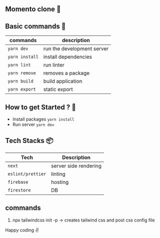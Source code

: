 ## Momento clone :palm_tree:


## Basic commands :wrench:

|     commands   |      description           |
|----------------|----------------------------|
| `yarn dev`     | run the development server |
| `yarn install` | install dependencies       |
| `yarn lint`	   | run linter                 |
| `yarn remove`  | removes a package          |
| `yarn build`   | build application          |
| `yarn export`  | static export              |


## How to get Started ? :runner:
 - Install packages `yarn install`
 - Run server `yarn dev`
## Tech Stacks :package:

|     Tech          |      Description           |
|-------------------|----------------------------|
| `next`            | server side rendering      |
| `eslint/prettier` | linting                    |
| `firebase`        | hosting                    |
| `firestore`       | DB                         |

## commands
1. npx tailwindcss init -p -> creates tailwind css and post css config file

Happy coding :v:
